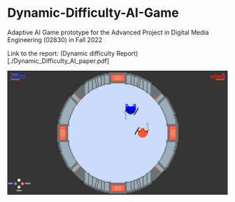 # Dynamic-Difficulty-AI-Game
Adaptive AI Game prototype for the Advanced Project in Digital Media Engineering (02830) in Fall 2022

Link to the report: (Dynamic difficulty Report)[./Dynamic_Difficulty_AI_paper.pdf]

![./dynamicDifficulty.png](
dynamicDifficulty.png)
